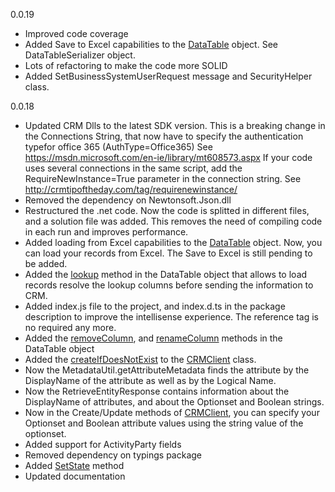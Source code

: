 0.0.19
- Improved code coverage
- Added Save to Excel capabilities to the [DataTable](https://dynamicsnode.js.org/DataTable.html) object. See DataTableSerializer object.
- Lots of refactoring to make the code more SOLID
- Added SetBusinessSystemUserRequest message and SecurityHelper class. 

0.0.18

- Updated CRM Dlls to the latest SDK version. This is a breaking change in the Connections String, that now have to 
specify the authentication typefor office 365 (AuthType=Office365)
See https://msdn.microsoft.com/en-ie/library/mt608573.aspx
If your code uses several connections in the same script, add the RequireNewInstance=True parameter in the connection string.
See http://crmtipoftheday.com/tag/requirenewinstance/
- Removed the dependency on Newtonsoft.Json.dll 
- Restructured the .net code. Now the code is splitted in different files, and a solution file was added. 
This removes the need of compiling code in each run and improves performance.
- Added loading from Excel capabilities to the [DataTable](https://dynamicsnode.js.org/DataTable.html) object. 
Now, you can load your records from Excel. The Save to Excel is still pending to be added.
- Added the [lookup](https://dynamicsnode.js.org/DataTable.html#lookup__anchor) method in the DataTable object that allows 
to load records resolve the lookup columns before sending the information to CRM.
- Added index.js file to the project, and index.d.ts in the package description to improve the intellisense experience. 
The reference tag is no required any more.
- Added the [removeColumn](https://dynamicsnode.js.org/DataTable.html#removeColumn__anchor), and [renameColumn](https://dynamicsnode.js.org/DataTable.html#renameColumn__anchor) methods in the DataTable object
- Added the [createIfDoesNotExist](https://dynamicsnode.js.org/CRMClient.html#createIfDoesNotExist__anchor) to the [CRMClient](https://dynamicsnode.js.org/CRMClient.html) class.
- Now the MetadataUtil.getAttributeMetadata finds the attribute by the DisplayName of the attribute as well as by the Logical Name.
- Now the RetrieveEntityResponse contains information about the DisplayName of attributes, and about the Optionset and Boolean strings.
- Now in the Create/Update methods of [CRMClient](https://dynamicsnode.js.org/CRMClient.html), you can specify your Optionset and Boolean attribute values using the string value of the optionset.
- Added support for ActivityParty fields
- Removed dependency on typings package
- Added [SetState](https://dynamicsnode.js.org/CRMClient.html#setState__anchor) method
- Updated documentation

